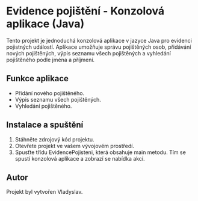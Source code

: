 <h1>Evidence pojištění - Konzolová aplikace (Java)</h1>
<p>Tento projekt je jednoduchá konzolová aplikace v jazyce Java pro evidenci pojistných událostí. Aplikace umožňuje správu pojištěných osob, přidávání nových pojištěných, výpis seznamu všech pojištěných a vyhledání pojištěného podle jména a příjmení.</p>

<h2>Funkce aplikace</h2>
<ul>
    <li>Přidání nového pojištěného.</li>
    <li>Výpis seznamu všech pojištěných.</li>
    <li>Vyhledání pojištěného.</li>
</ul>

<h2>Instalace a spuštění</h2>
<ol>
    <li>Stáhněte zdrojový kód projektu.</li>
    <li>Otevřete projekt ve vašem vývojovém prostředí.</li>
    <li>Spusťte třídu EvidencePojisteni, která obsahuje main metodu. Tím se spustí konzolová aplikace a zobrazí se nabídka akcí.</li>
</ol>

<h2>Autor</h2>
<p>Projekt byl vytvořen Vladyslav.</p>
